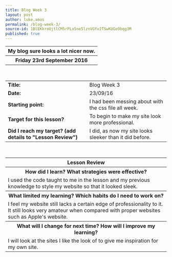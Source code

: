 ```yaml
---
title: Blog Week 3
layout: post
author: luke.amos
permalink: /blog-week-3/
source-id: 1BlEKkroUjtlCM5rPLx5ne5lznVGYv2TSwKUGo9bqg3M
published: true
---
```

<table class="title" onClick="location.href='https://crazygaming77.github.io/blog-week3/';">
<tr>
<th><strong>My blog sure looks a lot nicer now.</strong></th>
</tr>
<tr>
<th><strong>Friday 23rd September 2016</strong></th>
</tr>
</table>
<br />

<table>
  <tr>
    <td><strong>Title:</strong></td>
    <td>Blog Week 3</td>
  </tr>
  <tr>
    <td><strong>Date:</strong></td>
    <td>23/09/16</td>
  </tr>
  <tr>
    <td><strong>Starting point:</strong></td>
    <td>I had been messing about with the css file all week.</td>
  </tr>
  <tr>
    <td><strong>Target for this lesson?</strong></td>
    <td>To begin to make my site look more professional.</td>
  </tr>
  <tr>
    <td><strong>Did I reach my target? 
(add details to "Lesson Review")</strong></td>
    <td>I did, as now my site looks sleeker than it did before.</td>
  </tr>
</table>
<br />

<table>
  <tr>
    <th><strong>Lesson Review</strong></th>
  </tr>
  <tr>
    <th><strong>How did I learn? What strategies were effective?</strong> </th>
  </tr>
  <tr>
    <td>I used the code taught to me in the lesson and my previous knowledge to style my website so that it looked sleek.</td>
  </tr>
  <tr>
    <th><strong>What limited my learning? Which habits do I need to work on?</strong> </th>
  </tr>
  <tr>
    <td>I feel my website still lacks a certain edge of professionality to it. It still looks very amateur when compared with proper websites such as Apple's website.</td>
  </tr>
  <tr>
    <th><strong>What will I change for next time? How will I improve my learning?</strong></th>
  </tr>
  <tr>
    <td>I will look at the sites I like the look of to give me inspiration for my own site.</td>
  </tr>
</table>
<br />

